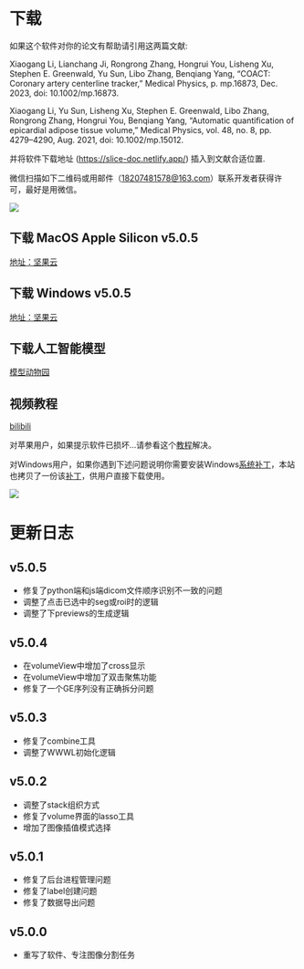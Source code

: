 # 下载

如果这个软件对你的论文有帮助请引用这两篇文献:

Xiaogang Li, Lianchang Ji, Rongrong Zhang, Hongrui You, Lisheng Xu, Stephen E. Greenwald, Yu Sun, Libo Zhang, Benqiang Yang, “COACT: Coronary artery centerline tracker,” Medical Physics, p. mp.16873, Dec. 2023, doi: 10.1002/mp.16873.

Xiaogang Li, Yu Sun, Lisheng Xu, Stephen E. Greenwald, Libo Zhang, Rongrong Zhang, Hongrui You, Benqiang Yang, “Automatic quantification of epicardial adipose tissue volume,” Medical Physics, vol. 48, no. 8, pp. 4279–4290, Aug. 2021, doi: 10.1002/mp.15012.

并将软件下载地址 (https://slice-doc.netlify.app/) 插入到文献合适位置.

微信扫描如下二维码或用邮件（18207481578@163.com）联系开发者获得许可，最好是用微信。

![](/images/QR.png)

## 下载 MacOS Apple Silicon v5.0.5

<a href='https://www.jianguoyun.com/p/DS_hSr8Q-MmzBhj2648GIAA'>地址：坚果云</a>

## 下载 Windows v5.0.5

<a href='https://www.jianguoyun.com/p/DWr_jUQQ-MmzBhj3648GIAA'>地址：坚果云</a>


## 下载人工智能模型

[模型动物园](./manual/model)

## 视频教程

<a href='https://b23.tv/9gyl6Q6'>bilibili</a>

对苹果用户，如果提示软件已损坏...请参看这个<a href='https://zhuanlan.zhihu.com/p/617123498?utm_id=0&utm_source=wechat_session&utm_medium=social&s_r=0'>教程</a>解决。

对Windows用户，如果你遇到下述问题说明你需要安装Windows<a href='https://learn.microsoft.com/en-US/cpp/windows/latest-supported-vc-redist?view=msvc-170'>系统补丁</a>，本站也拷贝了一份该<a href='/VC_redist.x64.exe'>补丁</a>，供用户直接下载使用。

![](/images/error.png)


# 更新日志

## v5.0.5
- 修复了python端和js端dicom文件顺序识别不一致的问题
- 调整了点击已选中的seg或roi时的逻辑
- 调整了下previews的生成逻辑

## v5.0.4
- 在volumeView中增加了cross显示
- 在volumeView中增加了双击聚焦功能
- 修复了一个GE序列没有正确拆分问题

## v5.0.3
- 修复了combine工具
- 调整了WWWL初始化逻辑

## v5.0.2
- 调整了stack组织方式
- 修复了volume界面的lasso工具
- 增加了图像插值模式选择

## v5.0.1
- 修复了后台进程管理问题
- 修复了label创建问题
- 修复了数据导出问题

## v5.0.0
- 重写了软件、专注图像分割任务
